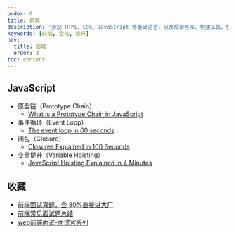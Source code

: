 ```yaml
---
order: 0
title: 前端
description: '涉及 HTML、CSS、JavaScript 等基础语言，以及框架与库、构建工具、性能优化等相关知识。 翻译成英语'
keywords: [前端, 全栈, 紫升]
nav:
  title: 前端
  order: 3
toc: content
---
```


## JavaScript

- 原型链（Prototype Chain）
  - [What is a Prototype Chain in JavaScript](/english/what-is-a-prototype-chain-in-java-script)
- 事件循环（Event Loop）
  - [The event loop in 60 seconds](/english/the-event-loop-in-60-seconds)
- 闭包（Closure）
  - [Closures Explained in 100 Seconds](/english/closures-explained-in-100-seconds)
- 变量提升（Variable Hoisting）
  - [JavaScript Hoisting Explained in 4 Minutes](/english/javascript-hoisting-explained-in-4-minutes)

## 收藏

- [前端面试真题，会 80%直接进大厂](https://bytedance.larkoffice.com/base/app8Ok6k9qafpMkgyRbfgxeEnet?table=tblEnSV2PNAajtWE&view=vewJHSwJVd)
- [前端常见面试题总结](https://q.shanyue.tech/fe)
- [web前端面试-面试官系列](https://vue3js.cn/interview/)
